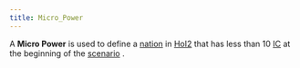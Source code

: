 ```yaml
---
title: Micro_Power
---
```

 A **Micro Power** is used to define a [nation](/wiki/index.php?title=Nation&action=edit&redlink=1 "Nation (page does not exist)") in [HoI2](/wiki/HoI2 "HoI2") that has less than 10 [IC](/wiki/IC "IC") at the beginning of the [scenario](/wiki/index.php?title=Scenario&action=edit&redlink=1 "Scenario (page does not exist)") .